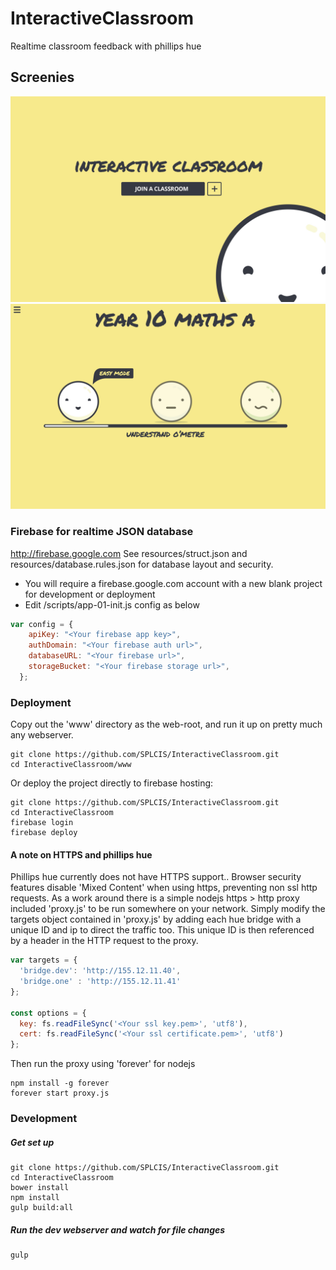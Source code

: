 # InteractiveClassroom
Realtime classroom feedback with phillips hue

## Screenies
![homepage screenshot](/resources/home.jpg "Homepage")
![student dashboard screenshot](/resources/student.jpg "Student Dashboard")

### Firebase for realtime JSON database
http://firebase.google.com
See resources/struct.json and resources/database.rules.json for database layout and security.
* You will require a firebase.google.com account with a new blank project for development or deployment
* Edit /scripts/app-01-init.js config as below
```js
var config = {
    apiKey: "<Your firebase app key>",
    authDomain: "<Your firebase auth url>",
    databaseURL: "<Your firebase url>",
    storageBucket: "<Your firebase storage url>",
  };
```

### Deployment
Copy out the 'www' directory as the web-root, and run it up on pretty much any webserver.
```
git clone https://github.com/SPLCIS/InteractiveClassroom.git
cd InteractiveClassroom/www
```

Or deploy the project directly to firebase hosting:
```
git clone https://github.com/SPLCIS/InteractiveClassroom.git
cd InteractiveClassroom
firebase login
firebase deploy
```

#### A note on HTTPS and phillips hue
Phillips hue currently does not have HTTPS support..
Browser security features disable 'Mixed Content' when using https, preventing non ssl http requests.
As a work around there is a simple nodejs https > http proxy included 'proxy.js' to be run somewhere on your network.
Simply modify the targets object contained in 'proxy.js' by adding each hue bridge with a unique ID and ip to direct the traffic too. This unique ID is then referenced by a header in the HTTP request to the proxy.
```js
var targets = {
  'bridge.dev': 'http://155.12.11.40',
  'bridge.one' : 'http://155.12.11.41'
};

const options = {
  key: fs.readFileSync('<Your ssl key.pem>', 'utf8'),
  cert: fs.readFileSync('<Your ssl certificate.pem>', 'utf8')
};
```

Then run the proxy using 'forever' for nodejs
```
npm install -g forever
forever start proxy.js
```

### Development
##### Get set up
```
git clone https://github.com/SPLCIS/InteractiveClassroom.git
cd InteractiveClassroom
bower install
npm install
gulp build:all
```
##### Run the dev webserver and watch for file changes
```
gulp
```

